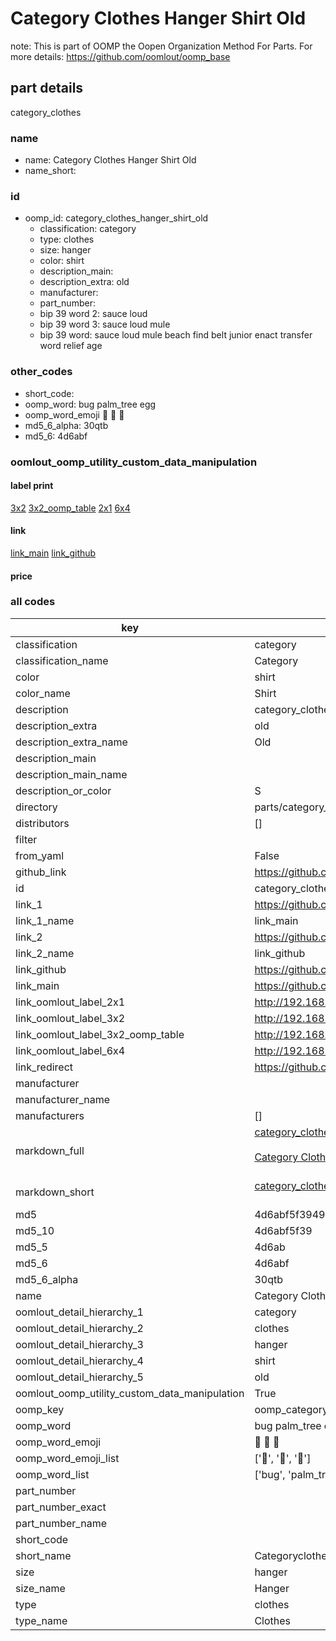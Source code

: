 # Category Clothes Hanger Shirt Old  

note: This is part of OOMP the Oopen Organization Method For Parts. For more details: https://github.com/oomlout/oomp_base

##  part details
  



category_clothes



### name
* name: Category Clothes Hanger Shirt Old
* name_short: 
### id
* oomp_id: category_clothes_hanger_shirt_old
  * classification: category
  * type: clothes
  * size: hanger
  * color: shirt
  * description_main: 
  * description_extra: old
  * manufacturer: 
  * part_number: 
  * bip 39 word 2: sauce loud
  * bip 39 word 3: sauce loud mule
  * bip 39 word: sauce loud mule beach find belt junior enact transfer word relief age

### other_codes
* short_code: 
* oomp_word: bug palm_tree egg
* oomp_word_emoji :bug: :palm_tree: :egg:
* md5_6_alpha: 30qtb
* md5_6: 4d6abf






### oomlout_oomp_utility_custom_data_manipulation
#### label print
[3x2](http://192.168.1.245:1112/?label=oomp%2030qtb)
[3x2_oomp_table](http://192.168.1.108:1112/?label=oomp%2030qtb)
[2x1](http://192.168.1.242:1112/?label=oomp%2030qtb)
[6x4](http://192.168.1.55:1112/?label=oomp%2030qtb)    

#### link

[link_main](https://github.com/oomlout/oomlout_oomp_version_1_messy/tree/main/parts/category_clothes_hanger_shirt_old) [link_github](https://github.com/oomlout/oomlout_oomp_version_1_messy/tree/main/parts/category_clothes_hanger_shirt_old)                             

#### price







### all codes 
| key | value |  
| --- | --- |  
| classification | category |  
| classification_name | Category |  
| color | shirt |  
| color_name | Shirt |  
| description | category_clothes |  
| description_extra | old |  
| description_extra_name | Old |  
| description_main |  |  
| description_main_name |  |  
| description_or_color | S  |  
| directory | parts/category_clothes_hanger_shirt_old |  
| distributors | [] |  
| filter |  |  
| from_yaml | False |  
| github_link | https://github.com/oomlout/oomlout_oomp_part_src/tree/main/parts/category_clothes_hanger_shirt_old |  
| id | category_clothes_hanger_shirt_old |  
| link_1 | https://github.com/oomlout/oomlout_oomp_version_1_messy/tree/main/parts/category_clothes_hanger_shirt_old |  
| link_1_name | link_main |  
| link_2 | https://github.com/oomlout/oomlout_oomp_version_1_messy/tree/main/parts/category_clothes_hanger_shirt_old |  
| link_2_name | link_github |  
| link_github | https://github.com/oomlout/oomlout_oomp_version_1_messy/tree/main/parts/category_clothes_hanger_shirt_old |  
| link_main | https://github.com/oomlout/oomlout_oomp_version_1_messy/tree/main/parts/category_clothes_hanger_shirt_old |  
| link_oomlout_label_2x1 | http://192.168.1.242:1112/?label=oomp%2030qtb |  
| link_oomlout_label_3x2 | http://192.168.1.245:1112/?label=oomp%2030qtb |  
| link_oomlout_label_3x2_oomp_table | http://192.168.1.108:1112/?label=oomp%2030qtb |  
| link_oomlout_label_6x4 | http://192.168.1.55:1112/?label=oomp%2030qtb |  
| link_redirect | https://github.com/oomlout/oomlout_oomp_version_1_messy/tree/main/parts/category_clothes_hanger_shirt_old |  
| manufacturer |  |  
| manufacturer_name |  |  
| manufacturers | [] |  
| markdown_full | [category_clothes_hanger_shirt_old](none)<br>[](none)<br>[Category Clothes Hanger Shirt Old](none)<br><br> |  
| markdown_short | [category_clothes_hanger_shirt_old](none)<br><br> |  
| md5 | 4d6abf5f39496f2453ab513722a10dfc |  
| md5_10 | 4d6abf5f39 |  
| md5_5 | 4d6ab |  
| md5_6 | 4d6abf |  
| md5_6_alpha | 30qtb |  
| name | Category Clothes Hanger Shirt Old |  
| oomlout_detail_hierarchy_1 | category |  
| oomlout_detail_hierarchy_2 | clothes |  
| oomlout_detail_hierarchy_3 | hanger |  
| oomlout_detail_hierarchy_4 | shirt |  
| oomlout_detail_hierarchy_5 | old |  
| oomlout_oomp_utility_custom_data_manipulation | True |  
| oomp_key | oomp_category_clothes_hanger_shirt_old |  
| oomp_word | bug palm_tree egg |  
| oomp_word_emoji | :bug: :palm_tree: :egg: |  
| oomp_word_emoji_list | [':bug:', ':palm_tree:', ':egg:'] |  
| oomp_word_list | ['bug', 'palm_tree', 'egg'] |  
| part_number |  |  
| part_number_exact |  |  
| part_number_name |  |  
| short_code |  |  
| short_name | Categoryclothes |  
| size | hanger |  
| size_name | Hanger |  
| type | clothes |  
| type_name | Clothes |  
